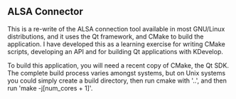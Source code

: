 ## ALSA Connector
This is a re-write of the ALSA connection tool available in most GNU/Linux distributions, and it uses
the Qt framework, and CMake to build the application. I have developed this as a learning exercise for 
writing CMake scripts, developing an API and for building Qt applications with KDevelop.

To build this application, you will need a recent copy of CMake, the Qt SDK. The complete build process
varies amongst systems, but on Unix systems you could simply create a build directory, then run
cmake with '..', and then run 'make -j[num_cores + 1]'.
